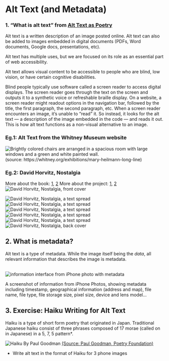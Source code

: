 # Alt Text (and Metadata)

### 1. “What is alt text” from [Alt Text as Poetry](https://alt-text-as-poetry.net/)

Alt text is a written description of an image posted online. Alt text can also be added to images embedded in digital documents (PDFs, Word documents, Google docs, presentations, etc).

Alt text has multiple uses, but we are focused on its role as an essential part of web accessibility.

Alt text allows visual content to be accessible to people who are blind, low vision, or have certain cognitive disabilities.

Blind people typically use software called a screen reader to access digital displays. The screen reader goes through the text on the screen and outputs it to a synthetic voice or refreshable braille display. On a website, a screen reader might readout options in the navigation bar, followed by the title, the first paragraph, the second paragraph, etc. When a screen reader encounters an image, it’s unable to “read” it. So instead, it looks for the alt text — a description of the image embedded in the code — and reads it out. This is how alt text functions as a non-visual alternative to an image.

### Eg.1: Alt Text from the Whitney Museum website
<img alt="Brightly colored chairs are arranged in a spacious room with large windows and a green and white painted wall." class="image" draggable="auto" style="aspect-ratio: 2400 / 1800 auto;" sizes="(min-width: 800px) 50vw, 100vw" srcset="https://whitneymedia.org/assets/image/832369/small_WMAA92426_HEILMANN_02C.jpg 512w, https://whitneymedia.org/assets/image/832369/medium_WMAA92426_HEILMANN_02C.jpg 1024w, https://whitneymedia.org/assets/image/832369/large_WMAA92426_HEILMANN_02C.jpg 2048w" src="https://whitneymedia.org/assets/image/832369/large_WMAA92426_HEILMANN_02C.jpg">
(source: https://whitney.org/exhibitions/mary-heilmann-long-line)


### Eg.2: David Horvitz, Nostalgia
More about the book: [1](https://edcat.net/item/nostalgia-3/), [2](https://www.printedmatter.org/catalog/62490/)
More about the project: [1](https://kerenidispepe.art/collection/nostalgia/), [2](https://jeankentagauthier.com/en/expositions/presentation/144/nostalgia)
![David Horvitz, Nostalgia, front cover](/_assets/img/nostalgia/nostalgia-1-frontcover.jpg)
<!-- ![David Horvitz, Nostalgia, a text spread](/assets/img/nostalgia/nostalgia-4.jpg) -->
![David Horvitz, Nostalgia, a text spread](/_assets/img/nostalgia/nostalgia-5.jpg)
![David Horvitz, Nostalgia, a text spread](/_assets/img/nostalgia/nostalgia-6.jpg)
![David Horvitz, Nostalgia, a text spread](/_assets/img/nostalgia/nostalgia-7.jpg)
![David Horvitz, Nostalgia, a text spread](/_assets/img/nostalgia/nostalgia-8.jpg)
![David Horvitz, Nostalgia, a text spread](/_assets/img/nostalgia/nostalgia-10.jpg)
![David Horvitz, Nostalgia, back cover](/_assets/img/nostalgia/nostalgia-2-backcover.jpg)



## 2. What is metadata?
Alt text is a type of metadata. While the image itself being the *data*, all relevant information that describes the image is metadata.

\
![information interface from iPhone photo with metadata](/_assets/img/metadata.png)

A screenshot of information from iPhone Photos, showing metadata including timestamp, geographical information (address and map), file name, file type, file storage size, pixel size, device and lens model...


## 3. Exercise: Haiku Writing for Alt Text

Haiku is a type of short form poetry that originated in Japan. Traditional Japanese haiku consist of three phrases composed of 17 morae (called on in Japanese) in a 5, 7, 5 pattern*.

![Haiku By Paul Goodman](/_assets/img/haiku-eg.png)
[(Source: Paul Goodman, Poetry Foundation)](https://www.poetryfoundation.org/poetrymagazine/browse?volume=102&issue=5&page=28)

- Write alt text in the format of Haiku for 3 phone images